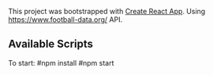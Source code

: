 This project was bootstrapped with [Create React App](https://github.com/facebook/create-react-app).
Using https://www.football-data.org/ API.

## Available Scripts

To start: 
#npm install 
#npm start
